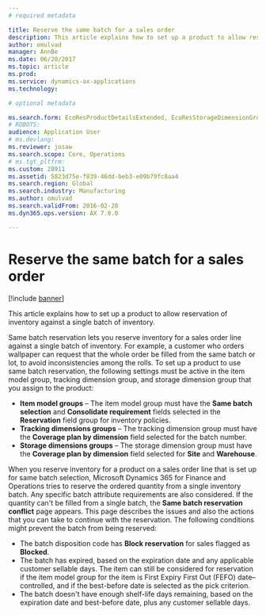 ```yaml
---
# required metadata

title: Reserve the same batch for a sales order
description: This article explains how to set up a product to allow reservation of inventory against a single batch of inventory.
author: omulvad
manager: AnnBe
ms.date: 06/20/2017
ms.topic: article
ms.prod: 
ms.service: dynamics-ax-applications
ms.technology: 

# optional metadata

ms.search.form: EcoResProductDetailsExtended, EcoResStorageDimensionGroup, EcoResTrackingDimensionGroup, InventBatch, InventModelGroup, PdsAskSameLotForm, PdsCustSellableDays
# ROBOTS: 
audience: Application User
# ms.devlang: 
ms.reviewer: josaw
ms.search.scope: Core, Operations
# ms.tgt_pltfrm: 
ms.custom: 28911
ms.assetid: 5823d75e-f839-46dd-beb3-e09b79fc8aa4
ms.search.region: Global
ms.search.industry: Manufacturing
ms.author: omulvad
ms.search.validFrom: 2016-02-28
ms.dyn365.ops.version: AX 7.0.0

---
```


# Reserve the same batch for a sales order

[!include [banner](../includes/banner.md)]

This article explains how to set up a product to allow reservation of inventory against a single batch of inventory.

Same batch reservation lets you reserve inventory for a sales order line against a single batch of inventory. For example, a customer who orders wallpaper can request that the whole order be filled from the same batch or lot, to avoid inconsistencies among the rolls. To set up a product to use same batch reservation, the following settings must be active in the item model group, tracking dimension group, and storage dimension group that you assign to the product:

-   **Item model groups** – The item model group must have the **Same batch selection** and **Consolidate requirement** fields selected in the **Reservation** field group for inventory policies.
-   **Tracking dimensions groups** – The tracking dimension group must have the **Coverage plan by dimension** field selected for the batch number.
-   **Storage dimensions groups** – The storage dimension group must have the **Coverage plan by dimension** field selected for **Site** and **Warehouse**.

When you reserve inventory for a product on a sales order line that is set up for same batch selection, Microsoft Dynamics 365 for Finance and Operations tries to reserve the ordered quantity from a single inventory batch. Any specific batch attribute requirements are also considered. If the quantity can't be filled from a single batch, the **Same batch reservation conflict** page appears. This page describes the issues and also the actions that you can take to continue with the reservation. The following conditions might prevent the batch from being reserved:

-   The batch disposition code has **Block reservation** for sales flagged as **Blocked**.
-   The batch has expired, based on the expiration date and any applicable customer sellable days. The item can still be considered for reservation if the item model group for the item is First Expiry First Out (FEFO) date–controlled, and if the best-before date is selected as the pick criterion.
-   The batch doesn't have enough shelf-life days remaining, based on the expiration date and best-before date, plus any customer sellable days.




